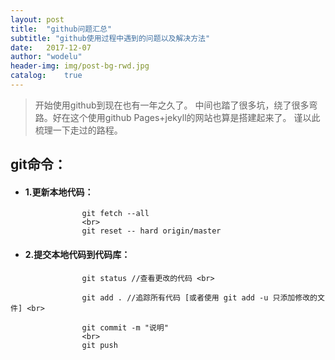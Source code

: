 ```yaml
---
layout:	post
title:	"github问题汇总"
subtitle: "github使用过程中遇到的问题以及解决方法"
date:	2017-12-07
author:	"wodelu"
header-img: img/post-bg-rwd.jpg
catalog:	true
---
```


> 开始使用github到现在也有一年之久了。
> 中间也踏了很多坑，绕了很多弯路。好在这个使用github Pages+jekyll的网站也算是搭建起来了。
> 谨以此梳理一下走过的路程。


## git命令：

- #### 1.更新本地代码：

```
 	            git fetch --all
 	            <br>
	            git reset -- hard origin/master
```

- #### 2.提交本地代码到代码库：

```	
 	            git status //查看更改的代码 <br>
 	           
 	            git add . //追踪所有代码 [或者使用 git add -u 只添加修改的文件] <br> 
 	            
 	            git commit -m "说明" 
 	            <br>
 	            git push
```